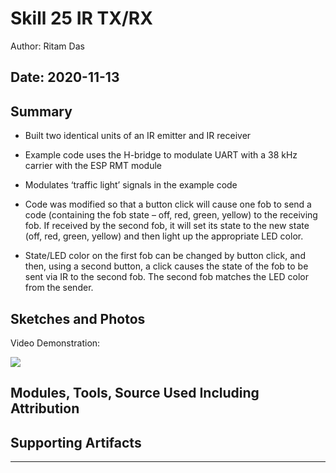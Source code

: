 #  Skill 25 IR TX/RX

Author: Ritam Das

Date: 2020-11-13
-----

## Summary
- Built two identical units of an IR emitter and IR receiver

- Example code uses the H-bridge to modulate UART with a 38 kHz carrier with the ESP RMT module

- Modulates ‘traffic light’ signals in the example code

- Code was modified so that a button click will cause one fob to send a code (containing the fob state – off, red, green, yellow) to the receiving fob. If received by the second fob, it will set its state to the new state (off, red, green, yellow) and then light up the appropriate LED color.

- State/LED color on the first fob can be changed by button click, and then, using a second button, a click causes the state of the fob to be sent via IR to the second fob. The second fob matches the LED color from the sender.

## Sketches and Photos
Video Demonstration:

[![](http://img.youtube.com/vi/-9ljytvbf2Q/0.jpg)](http://www.youtube.com/watch?v=-9ljytvbf2Q "")

## Modules, Tools, Source Used Including Attribution


## Supporting Artifacts


-----
